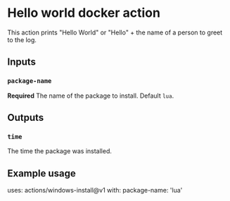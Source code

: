 # Hello world docker action

This action prints "Hello World" or "Hello" + the name of a person to greet to the log.

## Inputs

### `package-name`

**Required** The name of the package to install. Default `lua`.

## Outputs

### `time`

The time the package was installed.

## Example usage

uses: actions/windows-install@v1
with:
  package-name: 'lua'
